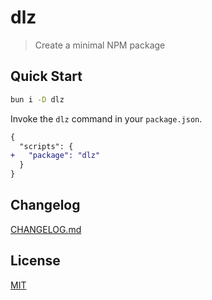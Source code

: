 # dlz

> Create a minimal NPM package

## Quick Start

```sh
bun i -D dlz
```

Invoke the `dlz` command in your `package.json`.

```diff
{
  "scripts": {
+   "package": "dlz"
  }
}
```

## Changelog

[CHANGELOG.md](CHANGELOG.md)

## License

[MIT](LICENSE)
